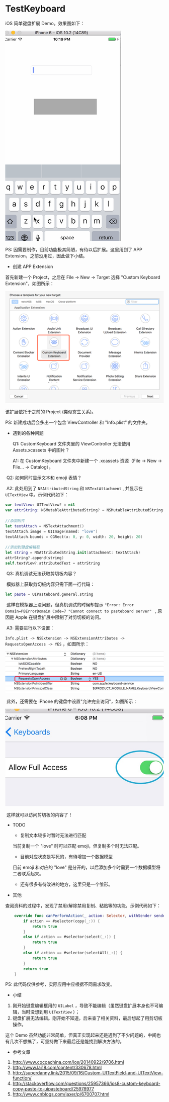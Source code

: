 # TestKeyboard
iOS 简单键盘扩展 Demo。效果图如下：

![p1](https://github.com/Ranch2014/TestKeyboard/blob/master/pics/p1.gif)



PS: 因需要制作，目前功能极其简陋，有待以后扩展。这里用到了 APP Extension，之前没用过，因此做下小结。



- 创建 APP Extension

首先新建一个 Project，之后在 File -> New -> Target 选择 "Custom Keyboard Extension"，如图所示：

![p2](https://github.com/Ranch2014/TestKeyboard/blob/master/pics/p2.png)

该扩展依托于之前的 Project (类似寄生关系)。

PS: 新建成功后会多出一个包含 ViewController 和 "Info.plist" 的文件夹。



- 遇到的各种问题

  Q1: CustomKeyboard 文件夹里的 ViewController 无法使用 Assets.xcassets 中的图片？

  A1: 在 CustomKeyboard 文件夹中新建一个 .xcassets 资源（File -> New -> File… -> Catalog）。



​	Q2: 如何同时显示文本和 emoji 表情？

​	A2: 此处用到了 `NSAttributedString` 和 `NSTextAttachment` , 并显示在 `UITextView` 中。示例代码如下：

```swift
var textView: UITextView? = nil
var attrString: NSMutableAttributedString? = NSMutableAttributedString()

//添加附件
let textAttach = NSTextAttachment()
textAttach.image = UIImage(named: "love")
textAttach.bounds = CGRect(x: 0, y: 0, width: 20, height: 20)
        
//添加到键盘编辑框
let string = NSAttributedString.init(attachment: textAttach)
attrString?.append(string)
self.textView?.attributedText = attrString
```



​	Q3: 真机调试无法获取剪切板内容？

​	模拟器上获取剪切板内容只需下面一行代码：

```swift
let paste = UIPasteboard.general.string
```

​	这样在模拟器上没问题，但真机调试的时候却提示 `"Error: Error Domain=PBErrorDomain Code=7 "Cannot connect to pasteboard server" ` , 原因是 Apple 在键盘扩展中限制了对剪切板的访问。

​	A3: 需要进行以下设置：

 `Info.plist -> NSExtension -> NSExtensionAttributes -> RequestsOpenAccess -> YES` ，如图所示：

![p3](https://github.com/Ranch2014/TestKeyboard/blob/master/pics/p3.png)

​	此外，还需要在 iPhone 的键盘中设置"允许完全访问"，如图所示：

![p4](https://github.com/Ranch2014/TestKeyboard/blob/master/pics/p4.png)

​	这样就可以访问剪切板的内容了！



- TODO

  - 复制文本较多时暂时无法进行匹配

  当前复制一个 "love" 时可以匹配 emoji，但复制多个时无法匹配。

  - 目前对应状态是写死的，有待增加一个数据模型

  目前 emoji 和对应的 "love" 是分开的，以后添加多个时需要一个数据模型将二者联系起来。

  - 还有很多有待改进的地方，这里只是一个雏形。



- 其他

查阅资料的过程中，发现了禁用/解除禁用复制、粘贴等的功能，示例代码如下：

```swift
    override func canPerformAction(_ action: Selector, withSender sender: Any?) -> Bool {
        if action == #selector(copy(_:)) {
            return true
        }
        else if action == #selector(select(_:)) {
            return true
        }
        else if action == #selector(selectAll(_:)) {
            return true
        }
        return true
    }

```

PS: 此代码仅供参考，实际应用中应根据不同需求改变。



- 小结

1. 刚开始键盘编辑框用的 `UILabel` ，导致不能编辑（虽然键盘扩展本身也不可编辑，当时没想到用 `UITextView` ）；
2. 键盘扩展无法编辑。刚开始不知道，后来查了相关资料，最后想起了用剪切板操作。



这个 Demo 虽然功能非常简单，但真正实现起来还是遇到了不少问题的，中间也有几次不想搞了，可坚持做下来最后还是能找到解决方法的。



- 参考文章

1. http://www.cocoachina.com/ios/20140922/9706.html
2. http://www.lai18.com/content/330678.html
3. http://superdanny.link/2015/09/16/Custom-UITextField-and-UITextView-function/
4. http://stackoverflow.com/questions/25957366/ios8-custom-keyboard-copy-paste-to-uipasteboard/25978977
5. http://www.cnblogs.com/jaxer/p/6700707.html